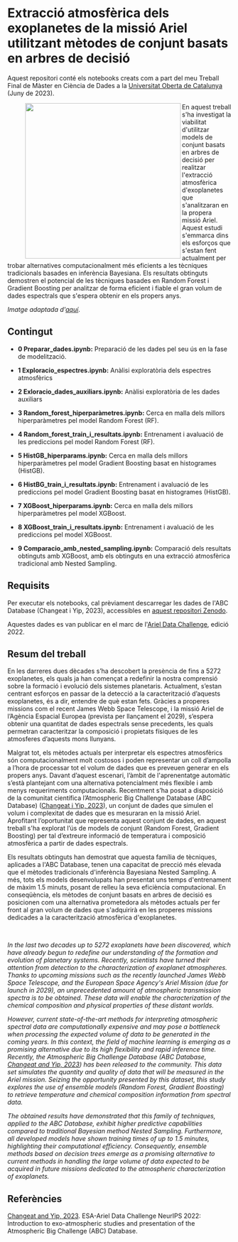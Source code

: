 # Extracció atmosfèrica dels exoplanetes de la missió Ariel utilitzant mètodes de conjunt basats en arbres de decisió

Aquest repositori conté els notebooks creats com a part del meu Treball Final de Màster en Ciència de Dades a la [Universitat Oberta de Catalunya](https://www.uoc.edu) (Juny de 2023).

<figure>
<img align="left" src="https://imgur.com/i7yiUvA.jpg" width="350">
</figure>

En aquest treball s'ha investigat la viabilitat d'utilitzar models de conjunt basats en arbres de decisió per realitzar l'extracció atmosfèrica d'exoplanetes que s'analitzaran en la propera missió Ariel. Aquest estudi s'emmarca dins els esforços que s'estan fent actualment per trobar alternatives computacionalment més eficients a les tècniques tradicionals basades en inferència Bayesiana. Els resultats obtinguts demostren el potencial de les tècniques basades en Random Forest i Gradient Boosting per analitzar de forma eficient i fiable el gran volum de dades espectrals que s'espera obtenir en els propers anys. 

*Imatge adaptada d'[aquí](https://www.ariel-datachallenge.space/)*.


## Contingut

- **0 Preparar_dades.ipynb:** Preparació de les dades pel seu ús en la fase de modelització.

- **1 Exploracio_espectres.ipynb:** Anàlisi exploratòria dels espectres atmosfèrics

- **2 Exloracio_dades_auxiliars.ipynb:** Anàlisi exploratòria de les dades auxiliars

- **3 Random_forest_hiperparàmetres.ipynb:** Cerca en malla dels millors hiperparàmetres pel model Random Forest (RF).

- **4 Random_forest_train_i_resultats.ipynb:** Entrenament i avaluació de les prediccions pel model Random Forest (RF).

- **5 HistGB_hiperparams.ipynb:** Cerca en malla dels millors hiperparàmetres pel model Gradient Boosting basat en histogrames (HistGB).

- **6 HistBG_train_i_resultats.ipynb:** Entrenament i avaluació de les prediccions pel model Gradient Boosting basat en histogrames (HistGB).

- **7 XGBoost_hiperparams.ipynb:** Cerca en malla dels millors hiperparàmetres pel model XGBoost.

- **8 XGBoost_train_i_resultats.ipynb:** Entrenament i avaluació de les prediccions pel model XGBoost.

- **9 Comparacio_amb_nested_sampling.ipynb:** Comparació dels resultats obtinguts amb XGBoost, amb els obtinguts en una extracció atmosfèrica tradicional amb Nested Sampling.

## Requisits

Per executar els notebooks, cal prèviament descarregar les dades de l'ABC Database (Changeat i Yip, 2023), accessibles en [aquest repositori Zenodo](https://zenodo.org/record/6770103).

Aquestes dades es van publicar en el marc de l'[Ariel Data Challenge](https://www.ariel-datachallenge.space/), edició 2022.

## Resum del treball

En les darreres dues dècades s’ha descobert la presència de fins a 5272 exoplanetes, els quals ja han començat a redefinir la nostra comprensió sobre la formació i evolució dels sistemes planetaris. Actualment, s’estan centrant esforços en passar de la detecció a la caracterització d’aquests exoplanetes, és a dir, entendre de què estan fets. Gràcies a properes missions com el recent James Webb Space Telescope, i la missió Ariel de l’Agència Espacial Europea (prevista per llançament el 2029), s’espera obtenir una quantitat de dades espectrals sense precedents, les quals permetran caracteritzar la composició i propietats físiques de les atmosferes d’aquests mons llunyans.

Malgrat tot, els mètodes actuals per interpretar els espectres atmosfèrics són computacionalment molt costosos i poden representar un coll d’ampolla a l’hora de processar tot el volum de dades que es preveuen generar en els propers anys. Davant d’aquest escenari, l’àmbit de l'aprenentatge automàtic s’està plantejant com una alternativa potencialment més flexible i amb menys requeriments computacionals. Recentment s’ha posat a disposició de la comunitat científica l’Atmospheric Big Challenge Database (ABC Database) ([Changeat i Yip, 2023](https://arxiv.org/abs/2206.14633)), un conjunt de dades que simulen el volum i complexitat de dades que es mesuraran en la missió Ariel. Aprofitant l’oportunitat que representa aquest conjunt de dades, en aquest treball s'ha explorat l’ús de models de conjunt (Random Forest, Gradient Boosting) per tal d’extreure informació de temperatura i composició atmosfèrica a partir de dades espectrals.

Els resultats obtinguts han demostrat que aquesta família de tècniques, aplicades a l'ABC Database, tenen una capacitat de precció més elevada que el mètodes tradicionals d'inferència Bayesiana Nested Sampling. A més, tots els models desenvolupats han presentat uns temps d'entrenament de màxim 1.5 minuts, posant de relleu la seva eficiència computacional. En conseqüència, els mètodes de conjunt basats en arbres de decisió es posicionen com una alternativa prometedora als mètodes actuals per fer front al gran volum de dades que s'adquirirà en les properes missions dedicades a la caracterització atmosfèrica d'exoplanetes.

<br>

*In the last two decades up to 5272 exoplanets have been discovered, which have already begun to redefine our understanding of the formation and evolution of planetary systems. Recently, scientists have turned their attention from detection to the characterization of exoplanet atmospheres. Thanks to upcoming missions such as the recently launched James Webb Space Telescope, and the European Space Agency's Ariel Mission (due for launch in 2029), an unprecedented amount of atmospheric transmission spectra is to be obtained. These data will enable the characterization of the chemical composition and physical properties of these distant worlds.*

*However, current state-of-the-art methods for interpreting atmospheric spectral data are computationally expensive and may pose a bottleneck when processing the expected volume of data to be generated in the coming years. In this context, the field of machine learning is emerging as a promising alternative due to its high flexibility and rapid inference time. Recently, the Atmospheric Big Challenge Database (ABC Database, [Changeat and Yip, 2023](https://arxiv.org/abs/2206.14633)) has been released to the community. This data set simulates the quantity and quality of data that will be measured in the Ariel mission. Seizing the opportunity presented by this dataset, this study explores the use of ensemble models (Random Forest, Gradient Boosting) to retrieve temperature and chemical composition information from spectral data.*

*The obtained results have demonstrated that this family of techniques, applied to the ABC Database, exhibit higher predictive capabilities compared to traditional Bayesian method Nested Sampling. Furthermore, all developed models have shown training times of up to 1.5 minutes, highlighting their computational efficiency. Consequently, ensemble methods based on decision trees emerge as a promising alternative to current methods in handling the large volume of data expected to be acquired in future missions dedicated to the atmospheric characterization of exoplanets.*

## Referències

[Changeat and Yip, 2023](https://arxiv.org/abs/2206.14633). ESA-Ariel Data Challenge NeurIPS 2022: Introduction to exo-atmospheric studies and presentation of the Atmospheric Big Challenge (ABC) Database.
